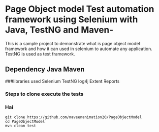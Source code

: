 # Page Object model Test automation framework using Selenium with Java, TestNG and Maven-
This is a sample project to demonstrate what is page object model framework and how it can used in selenium to automate any application.
TestNG is used as test framework.

Dependency
Java
Maven
--

###libraries used
Selenium
TestNG
log4j
Extent Reports

### Steps to clone execute the tests
### Hai
```
git clone https://github.com/naveenanimation20/PageObjectModel
cd PageObjectModel
mvn clean test
```
